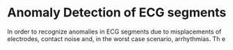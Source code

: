 # Anomaly Detection of ECG segments

In order to recognize anomalies in ECG segments due to misplacements of electrodes, contact noise and, in the worst case scenario, arrhythmias. Th e 